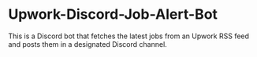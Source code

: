 # Upwork-Discord-Job-Alert-Bot
This is a Discord bot that fetches the latest jobs from an Upwork RSS feed and posts them in a designated Discord channel.
